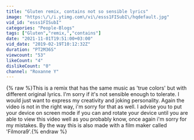 ```yaml
---
title: "Gluten remix, contains not so sensible lyrics"
image: "https:\/\/i.ytimg.com\/vi\/esss1FISubI\/hqdefault.jpg"
vid_id: "esss1FISubI"
categories: "People-Blogs"
tags: ["Gluten","remix,","contains"]
date: "2021-11-01T19:51:00+03:00"
vid_date: "2019-02-19T10:12:32Z"
duration: "PT2M36S"
viewcount: "53"
likeCount: "4"
dislikeCount: "0"
channel: "Roxanne Y"
---
```

{% raw %}This is a remix that has the same music as 'true colors' but with different original lyrics. I'm sorry if it's not sensible enough to tolerate. I would just want to express my creativity and joking personality. Again the video is not in the right way, i'm sorry for that as well. I advise you to put your device on screen mode if you can and rotate your device until you are able to view this video well as you probably know, once again i'm sorry for my mistakes. By the way this is also made with a film maker called 'Filmora9'.{% endraw %}
